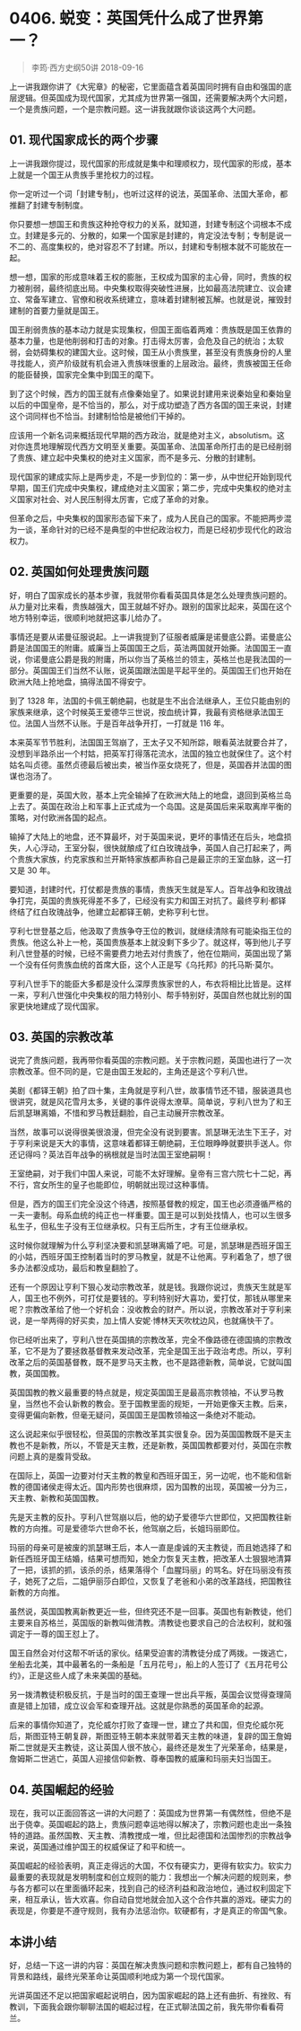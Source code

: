 # 0406. 蜕变：英国凭什么成了世界第一？
> 李筠·西方史纲50讲
2018-09-16

上一讲我跟你讲了《大宪章》的秘密，它里面蕴含着英国同时拥有自由和强国的底层逻辑。但英国成为现代国家，尤其成为世界第一强国，还需要解决两个大问题，一个是贵族问题，一个是宗教问题。这一讲我就跟你谈谈这两个大问题。

## 01. 现代国家成长的两个步骤

上一讲我跟你提过，现代国家的形成就是集中和理顺权力，现代国家的形成，基本上就是一个国王从贵族手里抢权力的过程。

你一定听过一个词「封建专制」，也听过这样的说法，英国革命、法国大革命，都推翻了封建专制制度。

你只要想一想国王和贵族这种抢夺权力的关系，就知道，封建专制这个词根本不成立。封建是多元的、分散的，如果一个国家是封建的，肯定没法专制；专制是说一不二的、高度集权的，绝对容忍不了封建。所以，封建和专制根本就不可能放在一起。

想一想，国家的形成意味着王权的膨胀，王权成为国家的主心骨，同时，贵族的权力被削弱，最终彻底出局。中央集权取得突破性进展，比如最高法院建立、议会建立、常备军建立、官僚和税收系统建立，意味着封建制被瓦解。也就是说，摧毁封建制的首要力量就是国王。

国王削弱贵族的基本动力就是实现集权，但国王面临着两难：贵族既是国王依靠的基本力量，也是他削弱和打击的对象。打击得太厉害，会危及自己的统治；太软弱，会妨碍集权的建国大业。这时候，国王从小贵族里，甚至没有贵族身份的人里寻找能人，资产阶级就有机会进入贵族味很重的上层政治。最终，贵族被国王任命的能臣替换，国家完全集中到国王的麾下。

到了这个时候，西方的国王就有点像秦始皇了。如果说封建用来说秦始皇和秦始皇以后的中国皇帝，是不恰当的，那么，对于成功塑造了西方各国的国王来说，封建这个词同样也不恰当。封建制恰恰是被他们干掉的。

应该用一个新名词来概括现代早期的西方政治，就是绝对主义，absolutism。这对你连贯地理解现代西方文明至关重要。英国革命、法国革命所打击的是已经削弱了贵族、建立起中央集权的绝对主义国家，而不是多元、分散的封建制。

现代国家的建成实际上是两步走，不是一步到位的：第一步，从中世纪开始到现代早期，国王们完成中央集权，建成绝对主义国家；第二步，完成中央集权的绝对主义国家对社会、对人民压制得太厉害，它成了革命的对象。

但革命之后，中央集权的国家形态留下来了，成为人民自己的国家。不能把两步混为一谈，革命针对的已经不是典型的中世纪政治权力，而是已经初步现代化的政治权力。

## 02. 英国如何处理贵族问题

好，明白了国家成长的基本步骤，我就带你看看英国具体是怎么处理贵族问题的。从力量对比来看，贵族越强大，国王就越不好办。跟别的国家比起来，英国在这个地方特别幸运，很顺利地就把这事儿给办了。

事情还是要从诺曼征服说起。上一讲我提到了征服者威廉是诺曼底公爵。诺曼底公爵是法国国王的附庸。威廉当上英国国王之后，英法两国就开始撕。法国国王一直说，你诺曼底公爵是我的附庸，所以你当了英格兰的领主，英格兰也是我法国的一部分。英国国王们当然不认账，说英国跟法国是平起平坐的。英国国王们也开始在欧洲大陆上抢地盘，搞得法国不得安宁。

到了 1328 年，法国的卡佩王朝绝嗣，也就是生不出合法继承人，王位只能由别的家族来继承，这个时候英王爱德华三世说，按血统计算，我最有资格继承法国王位。法国人当然不认账。于是百年战争开打，一打就是 116 年。

本来英军节节胜利，法国国王驾崩了，王太子又不知所踪，眼看英法就要合并了，没想到半路杀出一个村姑，把英军打得落花流水，法国的独立也就保住了。这个村姑名叫贞德。虽然贞德最后被出卖，被当作巫女烧死了，但是，英国吞并法国的图谋也泡汤了。

更重要的是，英国大败，基本上完全输掉了在欧洲大陆上的地盘，退回到英格兰岛上去了。英国在政治上和军事上正式成为一个岛国。这是英国后来采取离岸平衡的策略，对付欧洲各国的起点。

输掉了大陆上的地盘，还不算最坏，对于英国来说，更坏的事情还在后头，地盘损失，人心浮动，王室分裂，很快就酿成了红白玫瑰战争，英国人自己打起来了，两个贵族大家族，约克家族和兰开斯特家族都声称自己是最正宗的王室血脉，这一打又是 30 年。

要知道，封建时代，打仗都是贵族的事情，贵族天生就是军人。百年战争和玫瑰战争打完，英国的贵族死得差不多了，已经没有实力和国王对抗了。最终亨利·都铎终结了红白玫瑰战争，他建立起都铎王朝，史称亨利七世。

亨利七世登基之后，他汲取了贵族争夺王位的教训，就继续清除有可能染指王位的贵族。他这么补上一枪，英国贵族基本上就没剩下多少了。就这样，等到他儿子亨利八世登基的时候，已经不需要费力地去对付贵族了，他在位期间，英国出现了第一个没有任何贵族血统的首席大臣，这个人正是写《乌托邦》的托马斯·莫尔。

亨利八世手下的能臣大多都是没什么深厚贵族家世的人，布衣将相比比皆是。这样一来，亨利八世强化中央集权的阻力特别小、帮手特别好，英国自然也就比别的国家更快地建成了现代国家。

## 03. 英国的宗教改革

说完了贵族问题，我再带你看英国的宗教问题。关于宗教问题，英国也进行了一次宗教改革。但不同的是，它是由国王发起的，主角还是这个亨利八世。

美剧《都铎王朝》拍了四十集，主角就是亨利八世，故事情节还不错，服装道具也很讲究，就是风花雪月太多，关键的事件说得太潦草。简单说，亨利八世为了和王后凯瑟琳离婚，不惜和罗马教廷翻脸，自己主动展开宗教改革。

当然，故事可以说得很美很浪漫，但完全没有说到要害。凯瑟琳无法生下王子，对于亨利来说是天大的事情，这意味着都铎王朝绝嗣，王位眼睁睁就要拱手送人。你还记得吗？英法百年战争的祸根就是当时法国王室绝嗣啊！

王室绝嗣，对于我们中国人来说，可能不太好理解。皇帝有三宫六院七十二妃，再不行，宫女所生的皇子也能即位，明朝就出现过这种事情。

但是，西方的国王们完全没这个待遇，按照基督教的规定，国王也必须遵循严格的一夫一妻制。母系血统的纯正也一样重要。国王是可以到处找情人，也可以生很多私生子，但私生子没有王位继承权。只有王后所生，才有王位继承权。

这时候你就理解为什么亨利坚决要和凯瑟琳离婚了吧。可是，凯瑟琳是西班牙国王的小姑，西班牙国王控制着当时的罗马教皇，就是不让他离。亨利着急了，想了很多办法都没成功，最后和教皇翻脸了。

还有一个原因让亨利下狠心发动宗教改革，就是钱。我跟你说过，贵族天生就是军人，国王也不例外，可打仗是要钱的。亨利特别好大喜功，爱打仗，那钱从哪里来呢？宗教改革给了他一个好机会：没收教会的财产。所以说，宗教改革对于亨利来说，是一举两得的好买卖，加上情人安妮·博林天天吹枕边风，也就痛快干了。

你已经听出来了，亨利八世在英国搞的宗教改革，完全不像路德在德国搞的宗教改革，它不是为了要拯救基督教来发动改革，完全是国王出于政治考虑。所以，亨利改革之后的英国基督教，既不是罗马天主教，也不是路德新教，简单说，它就叫国教，英国国教。

英国国教的教义最重要的特点就是，规定英国国王是最高宗教领袖，不认罗马教皇，当然也不会认新教的教会。至于国教里面的规矩，一开始更像天主教。后来，变得更偏向新教，但毫无疑问，英国国王是国教领袖这一条绝对不能动。

这么说起来似乎很轻松，但英国的宗教改革其实很复杂。因为英国国教既不是天主教也不是新教，所以，不管是天主教，还是新教，英国国教都要对付，英国在宗教问题上真的是腹背受敌。

在国际上，英国一边要对付天主教的教皇和西班牙国王，另一边呢，也不能和信新教的德国诸侯走得太近。国内形势也很麻烦，因为国教的出现，英国被一分为三，天主教、新教和英国国教。

先是天主教的反扑。亨利八世驾崩以后，他的幼子爱德华六世即位，又把国教往新教的方向推。可是爱德华六世命不长，他驾崩之后，长姐玛丽即位。

玛丽的母亲可是被废的凯瑟琳王后，本人一直是虔诚的天主教徒，而且她选择了和新任西班牙国王结婚，结果可想而知，她全力恢复天主教，把改革人士狠狠地清算了一把，该抓的抓，该杀的杀，结果落得个「血腥玛丽」的骂名。好在玛丽没有孩子，她死了之后，二姐伊丽莎白即位，又恢复了老爸和小弟的改革路线，把国教往新教的方向推。

虽然说，英国国教离新教更近一些，但终究还不是一回事。英国也有新教徒，他们主要来自苏格兰，英国版的新教叫做清教。清教徒也要求自己的合法权利，就和强调定于一尊的国王怼上了。

国王自然会对付这帮不听话的家伙。结果受迫害的清教徒分成了两拨。一拨逃亡，坐船去北美，其中最著名的一条船是「五月花号」，船上的人签订了《五月花号公约》，正是这些人成了未来美国的基础。

另一拨清教徒积极反抗，于是当时的国王查理一世出兵平叛，英国会议觉得查理简直是错上加错，成立议会军和查理开战。这就是你熟悉的英国革命的起源。

后来的事情你知道了，克伦威尔打败了查理一世，建立了共和国，但克伦威尔死后，斯图亚特王朝复辟，斯图亚特王朝本来就带着天主教的味道，复辟的国王詹姆斯二世就是天主教徒，这让英国人很不放心，最终还是发生了光荣革命，结果是，詹姆斯二世逃亡，英国人迎接信仰新教、尊奉国教的威廉和玛丽夫妇当国王。

## 04. 英国崛起的经验

现在，我可以正面回答这一讲的大问题了：英国成为世界第一有偶然性，但绝不是出于侥幸。英国崛起的路上，贵族问题幸运地得以解决了，宗教问题也走出一条独特的道路。虽然国教、天主教、清教搅成一堆，但比起德国和法国惨烈的宗教战争来说，英国通过维护国王的权威保证了和平和统一。

英国崛起的经验表明，真正走得远的大国，不仅有硬实力，更得有软实力。软实力最重要的表现就是发明制度和创立规则的能力：我想出一个解决问题的规则来，参与各方都可以在里面循环起来，找到自己的经济利益和政治地位，通过权利固定下来，相互承认，皆大欢喜。你自动自觉地就会加入这个合作共赢的游戏。硬实力的表现是，你要是不遵守规则，我有办法惩治你。软硬都有，才是真正的帝国气象。

## 本讲小结

好，总结一下这一讲的内容：英国在解决贵族问题和宗教问题上，都有自己独特的背景和路线，最终光荣革命让英国顺利地成为第一个现代国家。

光讲英国还不足以把国家崛起说明白，因为国家崛起的路上还有曲折、有挫败、有教训，下面我会跟你聊聊法国的崛起过程，在正式聊法国之前，我先带你看看荷兰。


